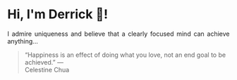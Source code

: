 # Hi, I'm Derrick 👋!
<p align="justify">I admire uniqueness and believe that a clearly focused mind can achieve anything...</p> 
<!-- #quote-start -->
<blockquote>&ldquo;Happiness is an effect of doing what you love, not an end goal to be achieved.&rdquo; &mdash; <footer>Celestine Chua</footer></blockquote>
<!-- #quote-end -->
